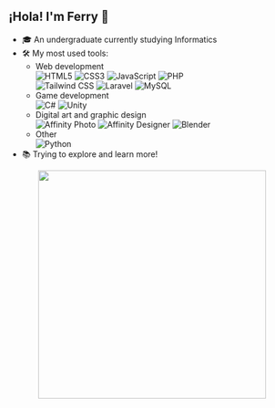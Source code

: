## ¡Hola! I'm Ferry 👋

- 🎓 An undergraduate currently studying Informatics
- 🛠 My most used tools:
  - Web development<br>
    <img src="https://img.shields.io/badge/-HTML-4F5D95?logo=html5&logoColor=white" alt="HTML5">
    <img src="https://img.shields.io/badge/-CSS-4F5D95?logo=css3&logoColor=white" alt="CSS3">
    <img src="https://img.shields.io/badge/-JavaScript-4F5D95?logo=javascript&logoColor=white" alt="JavaScript">
    <img src="https://img.shields.io/badge/-PHP-4F5D95?logo=php&logoColor=white" alt="PHP">
    <br>
    <img src="https://img.shields.io/badge/-Tailwind%20CSS-4F5D95?logo=tailwindcss&logoColor=white" alt="Tailwind CSS">
    <img src="https://img.shields.io/badge/-Laravel-4F5D95?logo=laravel&logoColor=white" alt="Laravel">
    <img src="https://img.shields.io/badge/-MySQL-4F5D95?logo=mysql&logoColor=white" alt="MySQL">
  - Game development<br>
    <img src="https://img.shields.io/badge/-C%23-4F5D95?logo=csharp&logoColor=white" alt="C#">
    <img src="https://img.shields.io/badge/-Unity-4F5D95?logo=unity&logoColor=white" alt="Unity">
  - Digital art and graphic design<br>
    <img src="https://img.shields.io/badge/-Affinity%20Photo-4F5D95?logo=affinityphoto&logoColor=white" alt="Affinity Photo">
    <img src="https://img.shields.io/badge/-Affinity%20Designer-4F5D95?logo=affinitydesigner&logoColor=white" alt="Affinity Designer">
    <img src="https://img.shields.io/badge/-Blender-4F5D95?logo=blender&logoColor=white" alt="Blender">
  - Other<br>
    <img src="https://img.shields.io/badge/-Python-4F5D95?logo=python&logoColor=white" alt="Python">
- 📚 Trying to explore and learn more!

<p align="center">
  <a href="https://github.com/Raixard">
    <img width="400em" src="https://github-readme-stats.vercel.app/api/top-langs/?username=FerryF&layout=compact&theme=outrun&langs_count=8&card_width=330&hide=jupyter%20notebook">
  </a>
</p>
